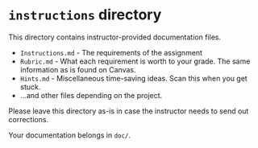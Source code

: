 # `instructions` directory

This directory contains instructor-provided documentation files.

*   `Instructions.md` - The requirements of the assignment
*   `Rubric.md` - What each requirement is worth to your grade.  The same
    information as is found on Canvas.
*   `Hints.md` -  Miscellaneous time-saving ideas.  Scan this when you get stuck.
*   ...and other files depending on the project.

Please leave this directory as-is in case the instructor needs to send out corrections.

Your documentation belongs in `doc/`.
